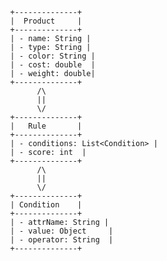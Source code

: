                                  +--------------+
                                 |  Product     |
                                 +--------------+
                                 | - name: String |
                                 | - type: String |
                                 | - color: String |
                                 | - cost: double  |
                                 | - weight: double|
                                 +--------------+
                                       /\
                                       ||
                                       \/
                                 +--------------+
                                 |   Rule       |
                                 +--------------+
                                 | - conditions: List<Condition> |
                                 | - score: int  |
                                 +--------------+
                                       /\
                                       ||
                                       \/
                                 +--------------+
                                 | Condition    |
                                 +--------------+
                                 | - attrName: String |
                                 | - value: Object     |
                                 | - operator: String  |
                                 +--------------+
